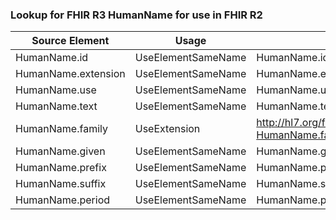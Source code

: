 ### Lookup for FHIR R3 HumanName for use in FHIR R2

| Source Element | Usage | Target |
| -------------- | ----- | ------ |
| HumanName.id | UseElementSameName | HumanName.id |
| HumanName.extension | UseElementSameName | HumanName.extension |
| HumanName.use | UseElementSameName | HumanName.use |
| HumanName.text | UseElementSameName | HumanName.text |
| HumanName.family | UseExtension | http://hl7.org/fhir/3.0/StructureDefinition/extension-HumanName.family |
| HumanName.given | UseElementSameName | HumanName.given |
| HumanName.prefix | UseElementSameName | HumanName.prefix |
| HumanName.suffix | UseElementSameName | HumanName.suffix |
| HumanName.period | UseElementSameName | HumanName.period |

